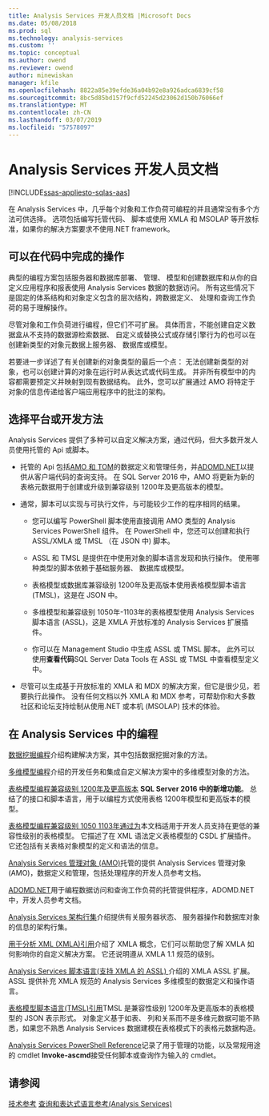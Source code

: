 ```yaml
---
title: Analysis Services 开发人员文档 |Microsoft Docs
ms.date: 05/08/2018
ms.prod: sql
ms.technology: analysis-services
ms.custom: ''
ms.topic: conceptual
ms.author: owend
ms.reviewer: owend
author: minewiskan
manager: kfile
ms.openlocfilehash: 8822a85e39efde36a04b92e8a926adca6839cf58
ms.sourcegitcommit: 8bc5d85bd157f9cfd52245d23062d150b76066ef
ms.translationtype: MT
ms.contentlocale: zh-CN
ms.lasthandoff: 03/07/2019
ms.locfileid: "57578097"
---
```

# <a name="analysis-services-developer-documentation"></a>Analysis Services 开发人员文档
[!INCLUDE[ssas-appliesto-sqlas-aas](../includes/ssas-appliesto-sqlas-aas.md)]

在 Analysis Services 中，几乎每个对象和工作负荷可编程的并且通常没有多个方法可供选择。  选项包括编写托管代码、 脚本或使用 XMLA 和 MSOLAP 等开放标准，如果你的解决方案要求不使用.NET framework。

## <a name="what-you-can-accomplish-in-code"></a>可以在代码中完成的操作
典型的编程方案包括服务器和数据库部署、 管理、 模型和创建数据库和从你的自定义应用程序和报表使用 Analysis Services 数据的数据访问。 所有这些情况下是固定的体系结构和对象定义包含的层次结构，跨数据定义、 处理和查询工作负荷的易于理解操作。

尽管对象和工作负荷进行编程，但它们不可扩展。 具体而言，不能创建自定义数据盒从不支持的数据源检索数据、 自定义或替换公式或存储引擎行为的也可以在创建新类型的对象元数据上服务器、 数据库或模型。

若要进一步详述了有关创建新的对象类型的最后一个点： 无法创建新类型的对象，也可以创建计算的对象在运行时从表达式或代码生成。 并非所有模型中的内容都需要预定义并映射到现有数据结构。 此外，您可以扩展通过 AMO 将特定于对象的信息传递给客户端应用程序中的批注的架构。

## <a name="choose-a-platform-or-approach-to-development"></a>选择平台或开发方法
Analysis Services 提供了多种可以自定义解决方案，通过代码，但大多数开发人员使用托管的 Api 或脚本。

- 托管的 Api 包括[AMO 和 TOM](http://msdn.microsoft.com/library/mt436122.aspx)的数据定义和管理任务，并[ADOMD.NET](http://msdn.microsoft.com/library/mt465769.aspx)以提供从客户端代码的查询支持。 在 SQL Server 2016 中，AMO 将更新为新的表格元数据用于创建或升级到兼容级别 1200年及更高版本的模型。

- 通常，脚本可以实现与可执行文件，与可能较少工作的程序相同的结果。

  - 您可以编写 PowerShell 脚本使用直接调用 AMO 类型的 Analysis Services PowerShell 组件。 在 PowerShell 中，您还可以创建和执行 ASSL/XMLA 或 TMSL （在 JSON 中) 脚本。

  - ASSL 和 TMSL 是提供在中使用对象的脚本语言发现和执行操作。 使用哪种类型的脚本依赖于基础服务器、 数据库或模型。

  - 表格模型或数据库兼容级别 1200年及更高版本使用表格模型脚本语言 (TMSL)，这是在 JSON 中。

  - 多维模型和兼容级别 1050年-1103年的表格模型使用 Analysis Services 脚本语言 (ASSL)，这是 XMLA 开放标准的 Analysis Services 扩展插件。

  - 你可以在 Management Studio 中生成 ASSL 或 TMSL 脚本。 此外可以使用**查看代码**SQL Server Data Tools 在 ASSL 或 TMSL 中查看模型定义中。

- 尽管可以生成基于开放标准的 XMLA 和 MDX 的解决方案，但它是很少见，若要执行此操作。 没有任何文档以外 XMLA 和 MDX 参考，可帮助你和大多数社区和论坛支持绘制从使用.NET 或本机 (MSOLAP) 技术的体验。

## <a name="programming-in-analysis-services"></a>在 Analysis Services 中的编程
[数据挖掘编程](../analysis-services/data-mining-programming.md)介绍构建解决方案，其中包括数据挖掘对象的方法。

[多维模型编程](../analysis-services/multidimensional-models/multidimensional-model-programming.md)介绍的开发任务和集成自定义解决方案中的多维模型对象的方法。

[表格模型编程兼容级别 1200年及更高版本](../analysis-services/tabular-model-programming-compatibility-level-1200/tabular-model-programming-for-compatibility-level-1200.md)
**SQL Server 2016 中的新增功能**。  总结了的接口和脚本语言，用于以编程方式使用表格 1200年模型和更高版本的模型。

[表格模型编程兼容级别 1050 1103年通过为](../analysis-services/tabular-model-programming-compatibility-levels-1050-1103/tabular-model-programming-for-compatibility-levels-1050-through-1103.md)本文档适用于开发人员支持在更低的兼容性级别的表格模型。 它描述了在 XML 语法定义表格模型的 CSDL 扩展插件。 它还包括有关表格对象模型的定义和语法的信息。

[Analysis Services 管理对象 (AMO)](https://msdn.microsoft.com/library/mt436122.aspx)托管的提供 Analysis Services 管理对象 (AMO)，数据定义和管理，包括处理程序的开发人员参考文档。

[ADOMD.NET](http://msdn.microsoft.com/library/mt465769.aspx)用于编程数据访问和查询工作负荷的托管提供程序，ADOMD.NET 中，开发人员参考文档。

[Analysis Services 架构行集](https://docs.microsoft.com/bi-reference/schema-rowsets/analysis-services-schema-rowsets)介绍提供有关服务器状态、 服务器操作和数据库对象的信息的架构行集。

[用于分析 XML &#40;XMLA&#41;引用](https://docs.microsoft.com/bi-reference/xmla/xml-for-analysis-xmla-reference)介绍了 XMLA 概念，它们可以帮助您了解 XMLA 如何影响你的自定义解决方案。 它还说明遵从 XMLA 1.1 规范的级别。

[Analysis Services 脚本语言&#40;支持 XMLA 的 ASSL&#41; ](https://docs.microsoft.com/bi-reference/assl/analysis-services-scripting-language-assl-for-xmla)介绍的 XMLA ASSL 扩展。 ASSL 提供补充 XMLA 规范的 Analysis Services 多维模型的数据定义和操作语言。

[表格模型脚本语言&#40;TMSL&#41;引用](https://docs.microsoft.com/bi-reference/tmsl/tabular-model-scripting-language-tmsl-reference)TMSL 是兼容性级别 1200年及更高版本的表格模型的 JSON 表示形式。 对象定义基于如表、 列和关系而不是多维元数据可能不熟悉，如果您不熟悉 Analysis Services 数据建模在表格模式下的表格元数据构造。

[Analysis Services PowerShell Reference](../analysis-services/powershell/analysis-services-powershell-reference.md)记录了用于管理的功能，以及常规用途的 cmdlet **Invoke-ascmd**接受任何脚本或查询作为输入的 cmdlet。

## <a name="see-also"></a>请参阅
[技术参考](../analysis-services/powershell/technical-reference-ssas.md)
[查询和表达式语言参考&#40;Analysis Services&#41;](http://msdn.microsoft.com/library/gg492188.aspx)
